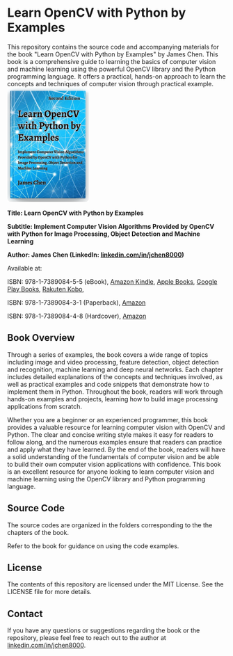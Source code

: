 # Learn OpenCV with Python by Examples

This repository contains the source code and accompanying materials for the book "Learn OpenCV with Python by Examples" by James Chen. This book is a comprehensive guide to learning the basics of computer vision and machine learning using the powerful OpenCV library and the Python programming language. It offers a practical, hands-on approach to learn the concepts and techniques of computer vision through practical example.
<picture>
  <img alt="Learn OpenCV with Python by Examples" src="https://github.com/jchen8000/OpenCV/blob/main/images/OpenCV_Python.png" width="188" height="263">
</picture>

**Title: Learn OpenCV with Python by Examples**

**Subtitle: Implement Computer Vision Algorithms Provided by OpenCV with Python for Image Processing, Object Detection and Machine Learning**

**Author: James Chen (LinkedIn: [linkedin.com/in/jchen8000](https://www.linkedin.com/in/jchen8000/))**

Available at:

ISBN: 978-1-7389084-5-5 (eBook), [Amazon Kindle](https://www.amazon.com/dp/B0BZQGMTYW), [Apple Books](http://books.apple.com/us/book/id6450611152), 
[Google Play Books](https://play.google.com/store/books/details?id=qzDCEAAAQBAJ), [Rakuten Kobo](https://www.kobo.com/ca/en/search?q=9781738908455), 

ISBN: 978-1-7389084-3-1 (Paperback), [Amazon](https://www.amazon.com/dp/1738908437)

ISBN: 978-1-7389084-4-8 (Hardcover), [Amazon](https://www.amazon.com/Learn-OpenCV-Python-Examples-Algorithms/dp/1738908445)

## Book Overview

Through a series of examples, the book covers a wide range of topics including image and video processing, feature detection, object detection and recognition, machine learning and deep neural networks. Each chapter includes detailed explanations of the concepts and techniques involved, as well as practical examples and code snippets that demonstrate how to implement them in Python. Throughout the book, readers will work through hands-on examples and projects, learning how to build image processing applications from scratch.

Whether you are a beginner or an experienced programmer, this book provides a valuable resource for learning computer vision with OpenCV and Python. The clear and concise writing style makes it easy for readers to follow along, and the numerous examples ensure that readers can practice and apply what they have learned. By the end of the book, readers will have a solid understanding of the fundamentals of computer vision and be able to build their own computer vision applications with confidence. This book is an excellent resource for anyone looking to learn computer vision and machine learning using the OpenCV library and Python programming language.

## Source Code

The source codes are organized in the folders corresponding to the the chapters of the book.

Refer to the book for guidance on using the code examples.

## License

The contents of this repository are licensed under the MIT License. See the LICENSE file for more details.

## Contact

If you have any questions or suggestions regarding the book or the repository, please feel free to reach out to the author at [linkedin.com/in/jchen8000](https://www.linkedin.com/in/jchen8000/).


